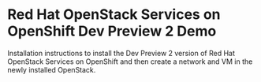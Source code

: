 # Red Hat OpenStack Services on OpenShift Dev Preview 2 Demo
Installation instructions to install the Dev Preview 2 version
of Red Hat OpenStack Services on OpenShift and then create a
network and VM in the newly installed OpenStack.
